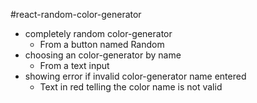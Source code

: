 #react-random-color-generator

- completely random color-generator
  - From a button named Random
- choosing an color-generator by name
  - From a text input
- showing error if invalid color-generator name entered
  - Text in red telling the color name is not valid
